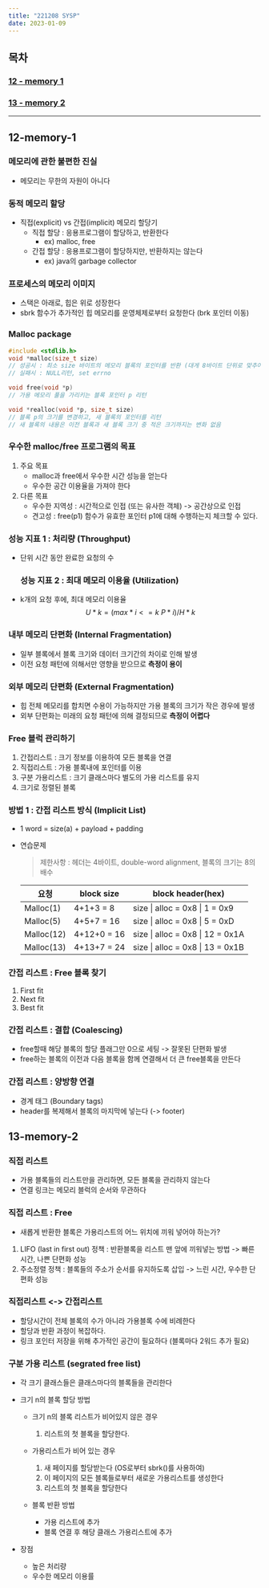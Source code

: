 ```yaml
---
title: "221208 SYSP"
date: 2023-01-09
---
```


## 목차

### [12 - memory 1](#12-memory-1)

### [13 - memory 2](#13-memory-2)

---

## 12-memory-1

### 메모리에 관한 불편한 진실

- 메모리는 무한의 자원이 아니다

### 동적 메모리 할당

- 직접(explicit) vs 간접(implicit) 메모리 할당기
  - 직접 할당 : 응용프로그램이 할당하고, 반환한다
    - ex) malloc, free
  - 간접 할당 : 응용프로그램이 할당하지만, 반환하지는 않는다
    - ex) java의 garbage collector

### 프로세스의 메모리 이미지

- 스택은 아래로, 힙은 위로 성장한다
- sbrk 함수가 추가적인 힙 메모리를 운영체제로부터 요청한다 (brk 포인터 이동)

### Malloc package

```c
#include <stdlib.h>
void *malloc(size_t size)
// 성공시 : 최소 size 바이트의 메모리 블록의 포인터를 반환 (대게 8바이트 단위로 맞추어)
// 실패시 : NULL리턴, set errno

void free(void *p)
// 가용 메모리 풀을 가리키는 블록 포인터 p 리턴

void *realloc(void *p, size_t size)
// 블록 p의 크기를 변경하고, 새 블록의 포인터를 리턴
// 새 블록의 내용은 이전 블록과 새 블록 크기 중 적은 크기까지는 변화 없음
```

### 우수한 malloc/free 프로그램의 목표

1. 주요 목표
   - malloc과 free에서 우수한 시간 성능을 얻는다
   - 우수한 공간 이용율을 가져야 한다
2. 다른 목표
   - 우수한 지역성 : 시간적으로 인접 (또는 유사한 객체) -> 공간상으로 인접
   - 견고성 : free(p1) 함수가 유효한 포인터 p1에 대해 수행하는지 체크할 수 있다.

### 성능 지표 1 : 처리량 (Throughput)

- 단위 시간 동안 완료한 요청의 수

  ### 성능 지표 2 : 최대 메모리 이용율 (Utilization)

- k개의 요청 후에, 최대 메모리 이용율
  $$ U*{k} = (max*{i<=k}\: P*{i}) / H*{k} $$

### 내부 메모리 단편화 (Internal Fragmentation)

- 일부 블록에서 블록 크기와 데이터 크기간의 차이로 인해 발생
- 이전 요청 패턴에 의해서만 영향을 받으므로 **측정이 용이**

### 외부 메모리 단편화 (External Fragmentation)

- 힙 전체 메모리를 합치면 수용이 가능하지만 가용 블록의 크기가 작은 경우에 발생
- 외부 단편화는 미래의 요청 패턴에 의해 결정되므로 **측정이 어렵다**

### Free 블럭 관리하기

1. 간접리스트 : 크기 정보를 이용하여 모든 블록을 연결
2. 직접리스트 : 가용 블록내에 포인터를 이용
3. 구분 가용리스트 : 크기 클래스마다 별도의 가용 리스트를 유지
4. 크기로 정렬된 블록

### 방법 1 : 간접 리스트 방식 (Implicit List)

- 1 word = size(a) + payload + padding

- 연습문제

  > 제한사항 : 헤더는 4바이트, double-word alignment, 블록의 크기는 8의 배수

  | 요청       | block size  | block header(hex)                |
  | ---------- | ----------- | -------------------------------- |
  | Malloc(1)  | 4+1+3 = 8   | size \| alloc = 0x8 \| 1 = 0x9   |
  | Malloc(5)  | 4+5+7 = 16  | size \| alloc = 0x8 \| 5 = 0xD   |
  | Malloc(12) | 4+12+0 = 16 | size \| alloc = 0x8 \| 12 = 0x1A |
  | Malloc(13) | 4+13+7 = 24 | size \| alloc = 0x8 \| 13 = 0x1B |

### 간접 리스트 : Free 블록 찾기

1. First fit
2. Next fit
3. Best fit

### 간접 리스트 : 결합 (Coalescing)

- free할때 해당 블록의 할당 플래그만 0으로 세팅 -> 잘못된 단편화 발생
- free하는 블록의 이전과 다음 블록을 함께 연결해서 더 큰 free블록을 만든다

### 간접 리스트 : 양방향 연결

- 경계 태그 (Boundary tags)
- header를 복제해서 블록의 마지막에 넣는다 (-> footer)

## 13-memory-2

### 직접 리스트

- 가용 블록들의 리스트만을 관리하면, 모든 블록을 관리하지 않는다
- 연결 링크는 메모리 블럭의 순서와 무관하다

### 직접 리스트 : Free

- 새롭게 반환한 블록은 가용리스트의 어느 위치에 끼워 넣어야 하는가?

1. LIFO (last in first out) 정책 : 반환블록을 리스트 맨 앞에 끼워넣는 방법 -> 빠른 시간, 나쁜 단편화 성능
2. 주소정렬 정책 : 블록들의 주소가 순서를 유지하도록 삽입 -> 느린 시간, 우수한 단편화 성능

### 직접리스트 <-> 간접리스트

- 할당시간이 전체 블록의 수가 아니라 가용블록 수에 비례한다
- 할당과 반환 과정이 복잡하다.
- 링크 포인터 저장을 위해 추가적인 공간이 필요하다 (블록마다 2워드 추가 필요)

### 구분 가용 리스트 (segrated free list)

- 각 크기 클래스들은 클래스마다의 블록들을 관리한다

- 크기 n의 블록 할당 방법

  - 크기 n의 블록 리스트가 비어있지 않은 경우

    1. 리스트의 첫 블록을 할당한다.

  - 가용리스트가 비어 있는 경우

    1. 새 페이지를 할당받는다 (OS로부터 sbrk()를 사용하여)
    2. 이 페이지의 모든 블록들로부터 새로운 가용리스트를 생성한다
    3. 리스트의 첫 블록을 할당한다

  - 블록 반환 방법

    - 가용 리스트에 추가
    - 블록 연결 후 해당 클래스 가용리스트에 추가

- 장점

  - 높은 처리량
  - 우수한 메모리 이용률
